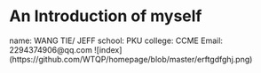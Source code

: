<html>
<body>
<h1>An Introduction of myself</h1>
name: WANG TIE/ JEFF
school: PKU 
college: CCME
Email: 2294374906@qq.com
![index](https://github.com/WTQP/homepage/blob/master/erftgdfghj.png)
</body>
</html>

